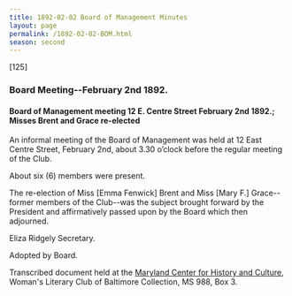 ```yaml
---
title: 1892-02-02 Board of Management Minutes
layout: page
permalink: /1892-02-02-BOM.html
season: second
---
```


<style>
    .container{
        font-size:1.4em;
    }
</style>
[125]

### Board Meeting--February 2nd 1892.

#### Board of Management meeting 12 E. Centre Street February 2nd 1892.; Misses Brent and Grace re-elected

An informal meeting of the Board of Management was held at 12 East Centre Street, February 2nd, about 3.30 o’clock before the regular meeting of the Club.

About six (6) members were present.

The re-election of Miss [Emma Fenwick] Brent and Miss [Mary F.] Grace--former members of the Club--was the subject brought forward by the President and affirmatively passed upon by the Board which then adjourned.

Eliza Ridgely
Secretary.

Adopted by Board.

Transcribed document held at the [Maryland Center for History and Culture](http://mdhs.org/), Woman's Literary Club of Baltimore Collection, MS 988, Box 3. 